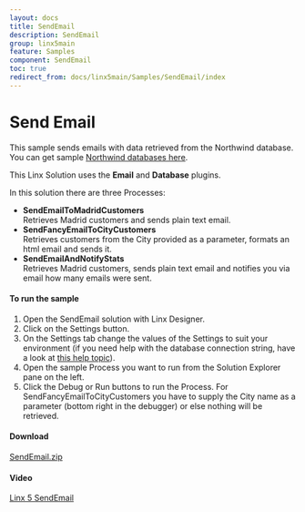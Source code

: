 ```yaml
---
layout: docs
title: SendEmail
description: SendEmail
group: linx5main
feature: Samples
component: SendEmail
toc: true
redirect_from: docs/linx5main/Samples/SendEmail/index
---
```

Send Email
==========

This sample sends emails with data retrieved from the Northwind database. You can get sample [Northwind databases here](https://code.google.com/p/northwindextended/downloads/list).

This Linx Solution uses the **Email** and **Database** plugins.

In this solution there are three Processes:

- **SendEmailToMadridCustomers**  
  Retrieves Madrid customers and sends plain text email.
- **SendFancyEmailToCityCustomers**  
  Retrieves customers from the City provided as a parameter, formats an html email and sends it.
- **SendEmailAndNotifyStats**  
  Retrieves Madrid customers, sends plain text email and notifies you via email how many emails were sent.

#### To run the sample

1. Open the SendEmail solution with Linx Designer.
1. Click on the Settings button.
1. On the Settings tab change the values of the Settings to suit your environment (if you need help with the database connection string, have a look at [this help topic](https://linx.software/plugins/Database/Functions/ExecuteSQL/)).
1. Open the sample Process you want to run from the Solution Explorer pane on the left.
1. Click the Debug or Run buttons to run the Process. For SendFancyEmailToCityCustomers you have to supply the City name as a parameter (bottom right in the debugger) or else nothing will be retrieved.

#### Download
[SendEmail.zip](SendEmail.zip)

#### Video
[Linx 5 SendEmail](https://www.youtube.com/watch?v=-eynMhbET-I)
